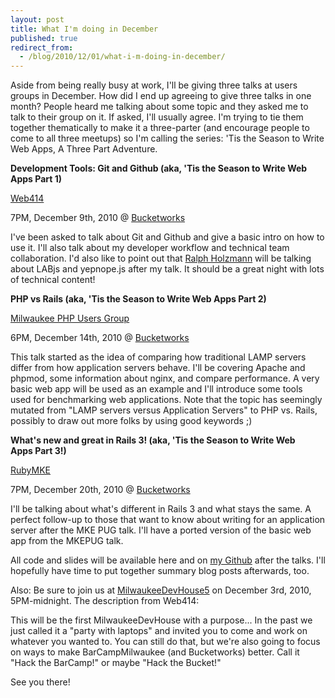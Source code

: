 ```yaml
---
layout: post
title: What I'm doing in December
published: true
redirect_from:
  - /blog/2010/12/01/what-i-m-doing-in-december/
---
```


Aside from being really busy at work, I'll be giving three talks at users groups in December. How did I end up agreeing to give three talks in one month? People heard me talking about some topic and they asked me to talk to their group on it. If asked, I'll usually agree. I'm trying to tie them together thematically to make it a three-parter (and encourage people to come to all three meetups) so I'm calling the series: 'Tis the Season to Write Web Apps, A Three Part Adventure.

**Development Tools: Git and Github (aka, 'Tis the Season to Write Web Apps Part 1)**

[Web414](http://web414.com/node/1008)

7PM, December 9th, 2010 @ [Bucketworks](http://bucketworks.org/)

I've been asked to talk about Git and Github and give a basic intro on how to use it. I'll also talk about my developer workflow and technical team collaboration. I'd also like to point out that [Ralph Holzmann](http://twitter.com/ralphholzmann) will be talking about LABjs and yepnope.js after my talk. It should be a great night with lots of technical content!

**PHP vs Rails (aka, 'Tis the Season to Write Web Apps Part 2)**

[Milwaukee PHP Users Group](http://www.mkepug.org/calendar/15421909/)

6PM, December 14th, 2010 @ [Bucketworks](http://bucketworks.org/)

This talk started as the idea of comparing how traditional LAMP servers differ from how application servers behave. I'll be covering Apache and phpmod, some information about nginx, and compare performance. A very basic web app will be used as an example and I'll introduce some tools used for benchmarking web applications. Note that the topic has seemingly mutated from "LAMP servers versus Application Servers" to PHP vs. Rails, possibly to draw out more folks by using good keywords ;)

**What's new and great in Rails 3! (aka, 'Tis the Season to Write Web Apps Part 3!)**

[RubyMKE](http://www.meetup.com/RubyMKE/calendar/15149551/)

7PM, December 20th, 2010 @ [Bucketworks](http://bucketworks.org/)

I'll be talking about what's different in Rails 3 and what stays the same. A perfect follow-up to those that want to know about writing for an application server after the MKE PUG talk. I'll have a ported version of the basic web app from the MKEPUG talk.

All code and slides will be available here and on [my Github](http://github.com/mathias) after the talks. I'll hopefully have time to put together summary blog posts afterwards, too.

Also: Be sure to join us at [MilwaukeeDevHouse5](http://web414.com/node/990) on December 3rd, 2010, 5PM-midnight. The description from Web414:

This will be the first MilwaukeeDevHouse with a purpose... In the past we just called it a "party with laptops" and invited you to come and work on whatever you wanted to. You can still do that, but we're also going to focus on ways to make BarCampMilwaukee (and Bucketworks) better. Call it "Hack the BarCamp!" or maybe "Hack the Bucket!"

See you there!

